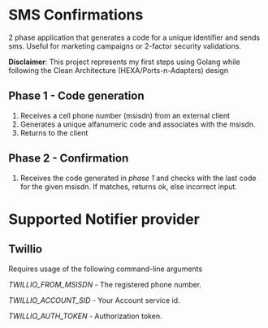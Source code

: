# SMS Confirmations
2 phase application that generates a code for a unique identifier and sends sms. Useful for marketing campaigns or 2-factor security validations.

**Disclaimer**: This project represents my first steps using Golang while following the Clean Architecture (HEXA/Ports-n-Adapters) design 

## Phase 1 - Code generation
1) Receives a cell phone number (msisdn) from an external client
2) Generates a unique alfanumeric code and associates with the msisdn.
3) Returns to the client

## Phase 2 - Confirmation
1) Receives the code generated in *phase 1* and checks with the last code for the given msisdn. If matches, returns ok, else incorrect input.

# Supported Notifier provider
## Twillio
Requires usage of the following command-line arguments

_TWILLIO_FROM_MSISDN_ - The registered phone number.

_TWILLIO_ACCOUNT_SID_ - Your Account service id.

_TWILLIO_AUTH_TOKEN_  - Authorization token.